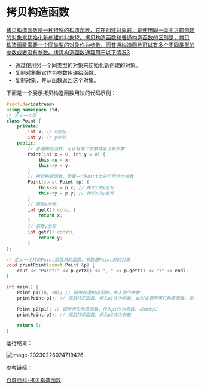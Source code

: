 # 拷贝构造函数

[拷贝构造函数是一种特殊的构造函数，它在创建对象时，是使用同一类中之前创建的对象来初始化新创建的对象](https://www.runoob.com/cplusplus/cpp-copy-constructor.html)[1](https://www.runoob.com/cplusplus/cpp-copy-constructor.html)[2](https://baike.baidu.com/item/拷贝构造函数/9344013)[。拷贝构造函数和普通构造函数的区别是，拷贝构造函数需要一个同类型的对象作为参数，而普通构造函数可以有多个不同类型的参数或者没有参数。拷贝构造函数通常用于以下情况](https://www.runoob.com/cplusplus/cpp-copy-constructor.html)[3](https://www.runoob.com/cplusplus/cpp-copy-constructor.html)：

- 通过使用另一个同类型的对象来初始化新创建的对象。
- 复制对象把它作为参数传递给函数。
- 复制对象，并从函数返回这个对象。

下面是一个展示拷贝构造函数用法的代码示例：

```cpp
#include<iostream>
using namespace std;
// 定义一个类
class Point {
    private:
        int x; // x坐标
        int y; // y坐标
    public:
        // 普通构造函数，可以有两个参数或者没有参数
        Point(int x = 0, int y = 0) {
            this->x = x;
            this->y = y;
        }
        // 拷贝构造函数，需要一个Point类的引用作为参数
        Point(const Point &p) {
            this->x = p.x; // 拷贝p的x坐标
            this->y = p.y; // 拷贝p的y坐标
        }
        // 获取x坐标
        int getX() const {
            return x;
        }
        // 获取y坐标
        int getY() const{
            return y;
        }
};

// 定义一个打印Point类信息的函数，参数是Point类的引用
void printPoint(const Point &p) {
    cout << "Point(" << p.getX() << ", " << p.getY() << ")" << endl;
}

int main() {
    Point p1(10, 20); // 调用普通构造函数，传入两个参数
    printPoint(p1); // 调用打印函数，传入p1作为参数，此时会调用拷贝构造函数，复制p1到打印函数中

    Point p2(p1); // 调用拷贝构造函数，传入p1作为参数，初始化p2
    printPoint(p2); // 调用打印函数，传入p2作为参数

    return 0;
}
```

运行结果：

 ![image-20230226024719426](https://pic-1304959529.cos.ap-guangzhou.myqcloud.com/DB/image-20230226024719426.png)





参考链接：

[百度百科-拷贝构造函数](https://baike.baidu.com/item/%E6%8B%B7%E8%B4%9D%E6%9E%84%E9%80%A0%E5%87%BD%E6%95%B0/9344013)